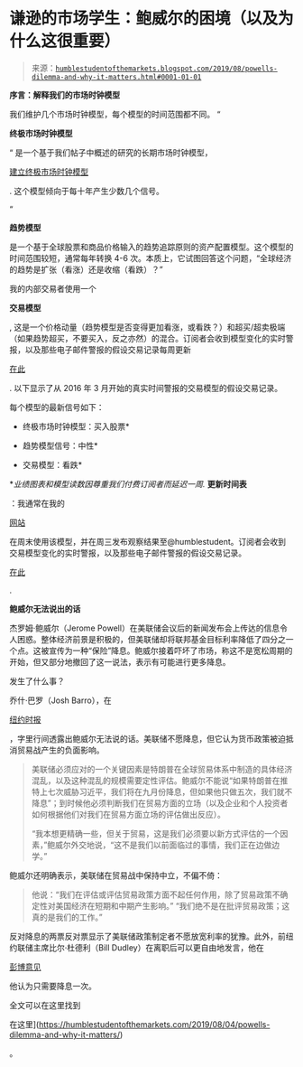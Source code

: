 <!--yml

类别：未分类

日期：2024-05-18 02:27:24

-->

# 谦逊的市场学生：鲍威尔的困境（以及为什么这很重要）

> 来源：[`humblestudentofthemarkets.blogspot.com/2019/08/powells-dilemma-and-why-it-matters.html#0001-01-01`](https://humblestudentofthemarkets.blogspot.com/2019/08/powells-dilemma-and-why-it-matters.html#0001-01-01)

**序言：解释我们的市场时钟模型**

我们维护几个市场时钟模型，每个模型的时间范围都不同。 “

**终极市场时钟模型**

“ 是一个基于我们帖子中概述的研究的长期市场时钟模型，

[建立终极市场时钟模型](https://humblestudentofthemarkets.com/2016/01/26/building-the-ultimate-market-timing-model/)

. 这个模型倾向于每十年产生少数几个信号。

“

**趋势模型**

是一个基于全球股票和商品价格输入的趋势追踪原则的资产配置模型。这个模型的时间范围较短，通常每年转换 4-6 次。本质上，它试图回答这个问题，“全球经济的趋势是扩张（看涨）还是收缩（看跌）？”

我的内部交易者使用一个

**交易模型**

, 这是一个价格动量（趋势模型是否变得更加看涨，或看跌？）和超买/超卖极端（如果趋势超买，不要买入，反之亦然）的混合。订阅者会收到模型变化的实时警报，以及那些电子邮件警报的假设交易记录每周更新

[在此](https://humblestudentofthemarkets.com/trading-track-record/)

. 以下显示了从 2016 年 3 月开始的真实时间警报的交易模型的假设交易记录。

每个模型的最新信号如下：

+   终极市场时钟模型：买入股票*

+   趋势模型信号：中性*

+   交易模型：看跌*

**业绩图表和模型读数因尊重我们付费订阅者而延迟一周.* **更新时间表**

：我通常在我的

[网站](https://humblestudentofthemarkets.com/)

在周末使用该模型，并在周三发布观察结果至@humblestudent。订阅者会收到交易模型变化的实时警报，以及那些电子邮件警报的假设交易记录。

[在此](https://humblestudentofthemarkets.com/trading-track-record/)

.

**鲍威尔无法说出的话**

杰罗姆·鲍威尔（Jerome Powell）在美联储会议后的新闻发布会上传达的信息令人困惑。整体经济前景是积极的，但美联储却将联邦基金目标利率降低了四分之一个点。这被宣传为一种“保险”降息。鲍威尔接着吓坏了市场，称这不是宽松周期的开始，但又部分地撤回了这一说法，表示有可能进行更多降息。

发生了什么事？

乔什·巴罗（Josh Barro），在

[纽约时报](http://nymag.com/intelligencer/2019/07/the-fed-may-have-had-no-choice-but-to-confuse-us-all.html)

，字里行间透露出鲍威尔无法说的话。美联储不愿降息，但它认为货币政策被迫抵消贸易战产生的负面影响。

> 美联储必须应对的一个关键因素是特朗普在全球贸易体系中制造的具体经济混乱，以及这种混乱的规模需要定性评估。鲍威尔不能说“如果特朗普在推特上七次威胁习近平，我们将在九月份降息，但如果他只做五次，我们就不降息”；到时候他必须判断我们在贸易方面的立场（以及企业和个人投资者如何根据他们对我们在贸易方面立场的评估做出反应）。
> 
> “我本想更精确一些，但关于贸易，这是我们必须要以新方式评估的一个因素，”鲍威尔外交地说，“这不是我们以前面临过的事情，我们正在边做边学。”

鲍威尔还明确表示，美联储在贸易战中保持中立，不偏不倚：

> 他说：“我们在评估或评估贸易政策方面不起任何作用，除了贸易政策不确定性对美国经济在短期和中期产生影响。” “我们绝不是在批评贸易政策；这真的是我们的工作。”

反对降息的两票反对票显示了美联储政策制定者不愿放宽利率的犹豫。此外，前纽约联储主席比尔·杜德利（Bill Dudley）在离职后可以更自由地发言，他在

[彭博意见](https://t.co/1xO7XrrDnI)

他认为只需要降息一次。

全文可以在这里找到

在这里](https://humblestudentofthemarkets.com/2019/08/04/powells-dilemma-and-why-it-matters/)

。
